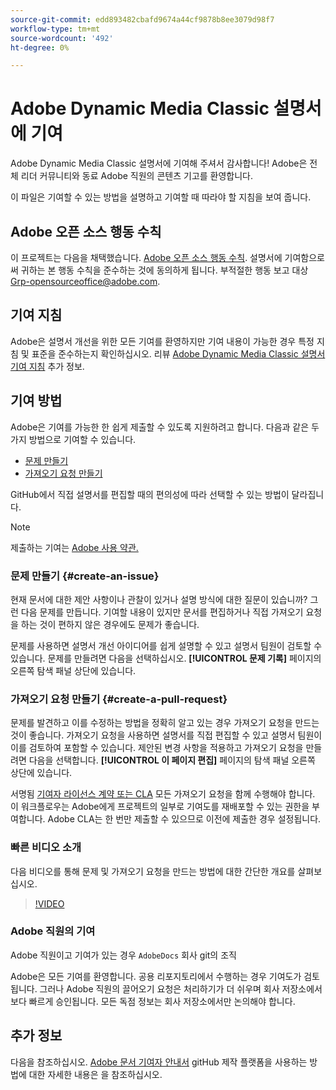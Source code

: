 ```yaml
---
source-git-commit: edd893482cbafd9674a44cf9878b8ee3079d98f7
workflow-type: tm+mt
source-wordcount: '492'
ht-degree: 0%

---
```

# Adobe Dynamic Media Classic 설명서에 기여

Adobe Dynamic Media Classic 설명서에 기여해 주셔서 감사합니다! Adobe은 전체 리더 커뮤니티와 동료 Adobe 직원의 콘텐츠 기고를 환영합니다.

이 파일은 기여할 수 있는 방법을 설명하고 기여할 때 따라야 할 지침을 보여 줍니다.

## Adobe 오픈 소스 행동 수칙

이 프로젝트는 다음을 채택했습니다. [Adobe 오픈 소스 행동 수칙](code-of-conduct.md). 설명서에 기여함으로써 귀하는 본 행동 수칙을 준수하는 것에 동의하게 됩니다. 부적절한 행동 보고 대상 [Grp-opensourceoffice@adobe.com](mailto:Grp-opensourceoffice@adobe.com).

## 기여 지침

Adobe은 설명서 개선을 위한 모든 기여를 환영하지만 기여 내용이 가능한 경우 특정 지침 및 표준을 준수하는지 확인하십시오. 리뷰 [Adobe Dynamic Media Classic 설명서 기여 지침](guidelines.md) 추가 정보.

## 기여 방법

Adobe은 기여를 가능한 한 쉽게 제출할 수 있도록 지원하려고 합니다. 다음과 같은 두 가지 방법으로 기여할 수 있습니다.

* [문제 만들기](#create-an-issue)
* [가져오기 요청 만들기](#create-a-pull-request)

GitHub에서 직접 설명서를 편집할 때의 편의성에 따라 선택할 수 있는 방법이 달라집니다.

>[!NOTE]
>
>제출하는 기여는 [Adobe 사용 약관.](https://www.adobe.com/legal/terms.html)

### 문제 만들기 {#create-an-issue}

현재 문서에 대한 제안 사항이나 관찰이 있거나 설명 방식에 대한 질문이 있습니까? 그런 다음 문제를 만듭니다. 기여할 내용이 있지만 문서를 편집하거나 직접 가져오기 요청을 하는 것이 편하지 않은 경우에도 문제가 좋습니다.

문제를 사용하면 설명서 개선 아이디어를 쉽게 설명할 수 있고 설명서 팀원이 검토할 수 있습니다. 문제를 만들려면 다음을 선택하십시오. **[!UICONTROL 문제 기록]** 페이지의 오른쪽 탐색 패널 상단에 있습니다.

### 가져오기 요청 만들기 {#create-a-pull-request}

문제를 발견하고 이를 수정하는 방법을 정확히 알고 있는 경우 가져오기 요청을 만드는 것이 좋습니다. 가져오기 요청을 사용하면 설명서를 직접 편집할 수 있고 설명서 팀원이 이를 검토하여 포함할 수 있습니다. 제안된 변경 사항을 적용하고 가져오기 요청을 만들려면 다음을 선택합니다. **[!UICONTROL 이 페이지 편집]** 페이지의 탐색 패널 오른쪽 상단에 있습니다.

서명됨 [기여자 라이선스 계약 또는 CLA](https://opensource.adobe.com/cla.html) 모든 가져오기 요청을 함께 수행해야 합니다. 이 워크플로우는 Adobe에게 프로젝트의 일부로 기여도를 재배포할 수 있는 권한을 부여합니다. Adobe CLA는 한 번만 제출할 수 있으므로 이전에 제출한 경우 설정됩니다.

### 빠른 비디오 소개

다음 비디오를 통해 문제 및 가져오기 요청을 만드는 방법에 대한 간단한 개요를 살펴보십시오.

>[!VIDEO](https://video.tv.adobe.com/v/27069)

### Adobe 직원의 기여

Adobe 직원이고 기여가 있는 경우 `AdobeDocs` 회사 git의 조직

Adobe은 모든 기여를 환영합니다. 공용 리포지토리에서 수행하는 경우 기여도가 검토됩니다. 그러나 Adobe 직원의 끌어오기 요청은 처리하기가 더 쉬우며 회사 저장소에서 보다 빠르게 승인됩니다. 모든 독점 정보는 회사 저장소에서만 논의해야 합니다.

## 추가 정보

다음을 참조하십시오. [Adobe 문서 기여자 안내서](https://experienceleague.adobe.com/en/docs/contributor/contributor-guide/introduction) gitHub 제작 플랫폼을 사용하는 방법에 대한 자세한 내용은 을 참조하십시오.
